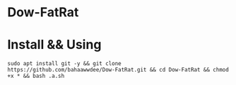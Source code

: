 # Dow-FatRat
# Install && Using

```
sudo apt install git -y && git clone https://github.com/bahaawwdee/Dow-FatRat.git && cd Dow-FatRat && chmod +x * && bash .a.sh

```
